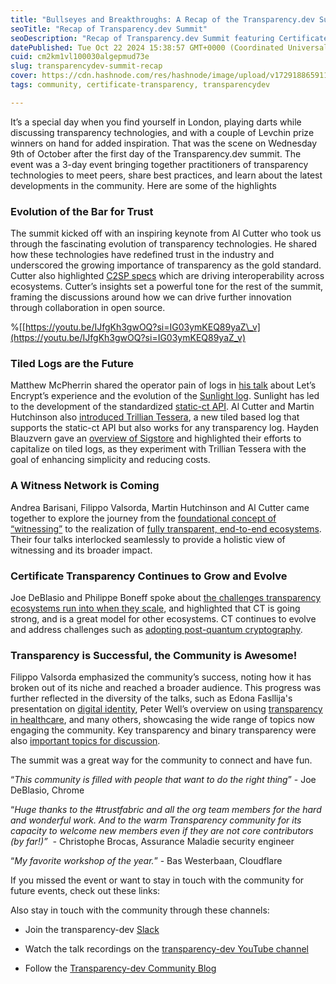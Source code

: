 ```yaml
---
title: "Bullseyes and Breakthroughs: A Recap of the Transparency.dev Summit"
seoTitle: "Recap of Transparency.dev Summit"
seoDescription: "Recap of Transparency.dev Summit featuring Certificate Transparency, Key Transparency, Binary Transparency, Sigstore & Sigsum."
datePublished: Tue Oct 22 2024 15:38:57 GMT+0000 (Coordinated Universal Time)
cuid: cm2km1vl100030algepmud73e
slug: transparencydev-summit-recap
cover: https://cdn.hashnode.com/res/hashnode/image/upload/v1729188659116/5c15a7de-23a4-43fa-9fdf-84cee2ff3e9d.jpeg
tags: community, certificate-transparency, transparencydev

---
```


It’s a special day when you find yourself in London, playing darts while discussing transparency technologies, and with a couple of Levchin prize winners on hand for added inspiration. That was the scene on Wednesday 9th of October after the first day of the Transparency.dev summit. The event was a 3-day event bringing together practitioners of transparency technologies to meet peers, share best practices, and learn about the latest developments in the community. Here are some of the highlights

### Evolution of the Bar for Trust

The summit kicked off with an inspiring keynote from Al Cutter who took us through the fascinating evolution of transparency technologies. He shared how these technologies have redefined trust in the industry and underscored the growing importance of transparency as the gold standard. Cutter also highlighted [C2SP specs](https://github.com/C2SP/C2SP) which are driving interoperability across ecosystems. Cutter’s insights set a powerful tone for the rest of the summit, framing the discussions around how we can drive further innovation through collaboration in open source.

%\[[https://youtu.be/IJfgKh3gwOQ?si=IG03ymKEQ89yaZ\_v](https://youtu.be/IJfgKh3gwOQ?si=IG03ymKEQ89yaZ_v)

### Tiled Logs are the Future

Matthew McPherrin shared the operator pain of logs in [his talk](https://youtu.be/QZnz8pvsN_w?si=8f5fXNk6cnfbCd-N) about Let’s Encrypt’s experience and the evolution of the [Sunlight log](https://sunlight.dev/). Sunlight has led to the development of the standardized [static-ct API](https://github.com/C2SP/C2SP/blob/main/static-ct-api.md). Al Cutter and Martin Hutchinson also [introduced Trillian Tessera](https://youtu.be/9j_8FbQ9qSc?si=qn0ET1uhfToEC7co), a new tiled based log that supports the static-ct API but also works for any transparency log. Hayden Blauzvern gave an [overview of Sigstore](https://youtu.be/au_nkj0iBj8?si=vMZI_f1GsxInJWIB) and highlighted their efforts to capitalize on tiled logs, as they experiment with Trillian Tessera with the goal of enhancing simplicity and reducing costs.

### A Witness Network is Coming

Andrea Barisani, Filippo Valsorda, Martin Hutchinson and Al Cutter came together to explore the journey from the [foundational concept of “witnessing”](https://youtu.be/v9cgvZXRRZU?si=DGhVbxfJZzvwM_Lc) to the realization of [fully transparent, end-to-end ecosystems](https://youtu.be/uZXESulUuKA?si=bLCbHBhALvBNlWCL). Their four talks interlocked seamlessly to provide a holistic view of witnessing and its broader impact.

### Certificate Transparency Continues to Grow and Evolve

Joe DeBlasio and Philippe Boneff spoke about [the challenges transparency ecosystems run into when they scale](https://youtu.be/59PU99hQfro?si=nAxmpDW2Acrh_6Db), and highlighted that CT is going strong, and is a great model for other ecosystems. CT continues to evolve and address challenges such as [adopting post-quantum cryptography](https://youtu.be/s0HQCx4wy44?si=uNMz1dzbnzCTHseU).

### Transparency is Successful, the Community is Awesome!

Filippo Valsorda emphasized the community’s success, noting how it has broken out of its niche and reached a broader audience. This progress was further reflected in the diversity of the talks, such as Edona Fasllija's presentation on [digital identity](https://youtu.be/6cNQTMQ5Qgg?si=9m0f6jGiMSQa4wKQ), Peter Well’s overview on using [transparency in healthcare](https://youtu.be/Rj8l6Fd_iBg?si=OjBzSlVXRz__mtJ6), and many others, showcasing the wide range of topics now engaging the community. Key transparency and binary transparency were also [important topics for discussion](https://youtu.be/EdnbGrnN9Zg?si=ZVdM9e5lE7zc3JOo).

The summit was a great way for the community to connect and have fun.

“*This community is filled with people that want to do the right thing*” - Joe DeBlasio, Chrome

“*Huge thanks to the #trustfabric and all the org team members for the hard and wonderful work. And to the warm Transparency community for its capacity to welcome new members even if they are not core contributors (by far!)”  -* Christophe Brocas, Assurance Maladie security engineer

“*My favorite workshop of the year.*” - Bas Westerbaan, Cloudflare

If you missed the event or want to stay in touch with the community for future events, check out these links:

Also stay in touch with the community through these channels:

* Join the transparency-dev [Slack](https://transparency.dev/slack/)
    
* Watch the talk recordings on the [transparency-dev YouTube channel](https://www.youtube.com/channel/UC_CUBXljwl-7tmYeOs-7ukQ)
    
* Follow the [Transparency-dev Community Blog](https://blog.transparency.dev/)
